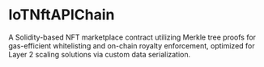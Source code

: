 # IoTNftAPIChain
A Solidity-based NFT marketplace contract utilizing Merkle tree proofs for gas-efficient whitelisting and on-chain royalty enforcement, optimized for Layer 2 scaling solutions via custom data serialization.
